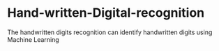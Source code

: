 # Hand-written-Digital-recognition
The handwritten digits recognition can identify handwritten digits using Machine Learning
